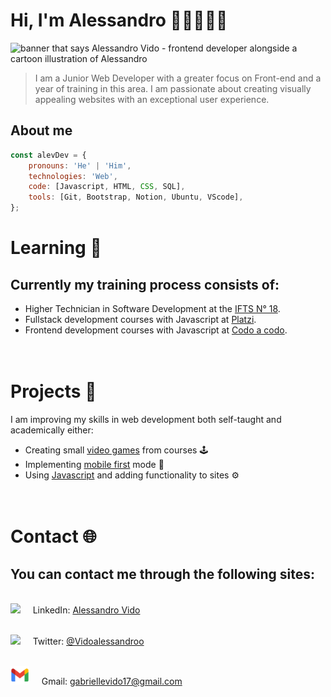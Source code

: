 # Hi, I'm Alessandro 👋🏻👨🏻‍💻

<img src="https://res.cloudinary.com/deiklgpit/image/upload/v1682455686/Yellow_Monochrome_Photo_LinkedIn_Banner_krcbly.png" alt="banner that says Alessandro Vido - frontend developer alongside a cartoon illustration of Alessandro">

> I am a Junior Web Developer with a greater focus on Front-end and a year of training in this area. I am passionate about creating visually appealing websites with an exceptional user experience.

## About me
```js
const alevDev = {
    pronouns: 'He' | 'Him',
    technologies: 'Web',
    code: [Javascript, HTML, CSS, SQL],
    tools: [Git, Bootstrap, Notion, Ubuntu, VScode],
};
```
# Learning 🚀

## Currently my training process consists of: 
- Higher Technician in Software Development at the <a href="https://www.ifts18.edu.ar/carreras/desarrollo-de-software">IFTS N° 18</a>.
- Fullstack development courses with Javascript at <a href="https://platzi.com/">Platzi</a>.
- Frontend development courses with Javascript at <a href="https://inscripcionesagencia.bue.edu.ar/codoacodo/">Codo a codo</a>.
<br><br><br>
# Projects 🔨

I am improving my skills in web development both self-taught and academically either:

- Creating small <a href="https://github.com/Vidoalessandro/10-Learning-NASA-vs-UFOS-Game">video games</a> from courses 🕹
- Implementing <a href="https://github.com/Vidoalessandro/9-Learning-Batatabit">mobile first</a> mode 📱
- Using <a href="https://github.com/Vidoalessandro/6-Learning-YardSale-JavaScript">Javascript</a> and adding functionality to sites ⚙
<br><br><br>
# Contact 🌐

## You can contact me through the following sites:

<br>[<img src="https://cdn-icons-png.flaticon.com/512/174/174857.png" width="30"/>](https://www.linkedin.com/in/alessandro-vido-web-dev/) &nbsp;&nbsp;&nbsp; LinkedIn: [Alessandro Vido](https://www.linkedin.com/in/alessandro-vido-web-dev/)<br>

<br>[<img src="https://cdn-icons-png.flaticon.com/512/733/733579.png" width="30"/>](https://twitter.com/Vidoalessandroo) &nbsp;&nbsp;&nbsp; Twitter: [@Vidoalessandroo](https://twitter.com/Vidoalessandroo)
<br>

<br>[<img src="https://raw.githubusercontent.com/github/explore/main/topics/gmail/gmail.png" width="30"/>](mailto:gabriellevido@gmail.com) &nbsp;&nbsp;&nbsp; Gmail: [gabriellevido17@gmail.com](mailto:gabriellevido17@gmail.com)
<br>


